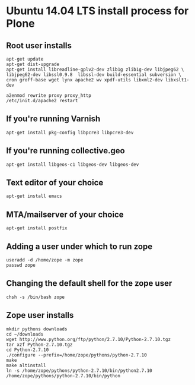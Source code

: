 # Ubuntu 14.04 LTS install process for Plone

## Root user installs
```
apt-get update
apt-get dist-upgrade
apt-get install libreadline-gplv2-dev zlib1g zlib1g-dev libjpeg62 \
libjpeg62-dev libssl0.9.8  libssl-dev build-essential subversion \
cron groff-base wget lynx apache2 wv xpdf-utils libxml2-dev libxslt1-dev 

a2enmod rewrite proxy proxy_http
/etc/init.d/apache2 restart
```

## If you're running Varnish
```
apt-get install pkg-config libpcre3 libpcre3-dev
```

## If you're running collective.geo
```
apt-get install libgeos-c1 libgeos-dev libgeos-dev
```

## Text editor of your choice
```
apt-get install emacs
```

## MTA/mailserver of your choice
```
apt-get install postfix
```

## Adding a user under which to run zope
```
useradd -d /home/zope -m zope
passwd zope
```

## Changing the default shell for the zope user

```
chsh -s /bin/bash zope
```

## Zope user installs

```
mkdir pythons downloads
cd ~/downloads
wget http://www.python.org/ftp/python/2.7.10/Python-2.7.10.tgz 
tar xzf Python-2.7.10.tgz 
cd Python-2.7.10 
./configure --prefix=/home/zope/pythons/python-2.7.10 
make 
make altinstall
ln -s /home/zope/pythons/python-2.7.10/bin/python2.7.10 /home/zope/pythons/python-2.7.10/bin/python
```